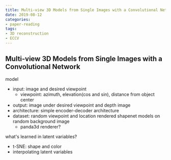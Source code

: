```yaml
---
title: Multi-view 3D Models from Single Images with a Convolutional Network
date: 2019-08-12
categories:
- paper-reading
tags:
- 3D reconstruction
- ECCV
---
```


## Multi-view 3D Models from Single Images with a Convolutional Network

model
- input: image and desired viewpoint
    - viewpoint: azimuth, elevation(cos and sin), distance from object center
- output: image under desired viewpoint and depth image
- architecture: simple encoder-decoder architecture
- dataset: random viewpoint and location rendered shapenet models on random background image
    - panda3d renderer?

what's learned in latent variables?
- t-SNE: shape and color
- interpolating latent variables
